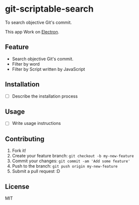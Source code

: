 # git-scriptable-search

To search objective Git's commit.

This app Work on [Electron](http://electron.atom.io/ "Electron").

## Feature

- Search objective Git's commit.
- Filter by word
- Filter by Script written by JavaScript

## Installation

- [ ] Describe the installation process

## Usage

- [ ] Write usage instructions

## Contributing

1. Fork it!
2. Create your feature branch: `git checkout -b my-new-feature`
3. Commit your changes: `git commit -am 'Add some feature'`
4. Push to the branch: `git push origin my-new-feature`
5. Submit a pull request :D

## License

MIT